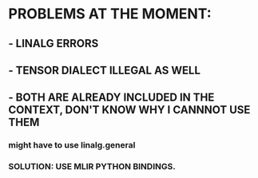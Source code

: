 # PROBLEMS AT THE MOMENT:
## - LINALG ERRORS
## - TENSOR DIALECT ILLEGAL AS WELL
## - BOTH ARE ALREADY INCLUDED IN THE CONTEXT, DON'T KNOW WHY I CANNNOT USE THEM

### might have to use linalg.general 


### SOLUTION: USE MLIR PYTHON BINDINGS.